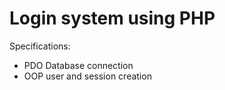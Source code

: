 # Login system using PHP
Specifications:

* PDO Database connection
* OOP user and session creation


